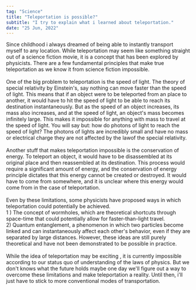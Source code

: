 ```yaml
---
tag: "Science"
title: "Teleportation is possible?"
subtitle: "I try to explain what i learned about teleportation."
date: "25 Jun, 2022"
---
```


Since childhood i always dreamed of being able to instantly transport myself to any location.  While teleportation may seem like something straight out of a science fiction movie, it is a concept that has been explored by physicists. There are a few fundamental principles that make true teleportation as we know it from science fiction impossible.
<br><br>
One of the big problem to teleportation is the speed of light. The theory of special relativity by Einstein's, say nothing can move faster than the speed of light. This means that if an object were to be teleported from an place to another, it would have to hit the speed of light to be able to reach its destination instantaneously. But as the speed of an object increases, its mass also increases, and at the speed of light, an object's mass becomes infinitely large. This makes it impossible for anything with mass to travel at the speed of light. You will say but: how do photons of light to reach the speed of light?
The photons of lights are incredibly small and have no mass or electrical charge they are not affected by the lawof the special relativity.
<br><br>
Another stuff that makes teleportation impossible is the conservation of energy. To teleport an object, it would have to be disassembled at its original place and then reassembled at its destination. This process would require a significant amount of energy, and the conservation of energy principle dictates that this energy cannot be created or destroyed. It would have to come from somewhere, and it is unclear where this energy would come from in the case of teleportation.
<br><br>
Even by these limitations, some physicists have proposed ways in which teleportation could potentially be achieved.
<br> 
1 ) The concept of wormholes, which are theoretical shortcuts through space-time that could potentially allow for faster-than-light travel.
<br>
2) Quantum entanglement, a phenomenon in which two particles become linked and can instantaneously affect each other's behavior, even if they are separated by large distances. However, these ideas are still purely theoretical and have not been demonstrated to be possible in practice.
<br><br>
While the idea of teleportation may be exciting , it is currently impossible according to our status quo of understanding of the laws of physics. But we don't knows what the future holds maybe one day we'll figure out a way to overcome these limitations and make teleportation a reality. Until then, i'll just have to stick to more conventional modes of transportation.
